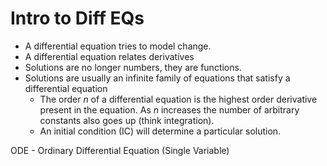 <!-- VIDEO 2/39 -->
# Intro to Diff EQs

+ A differential equation tries to model change. 
+ A differential equation relates derivatives
+ Solutions are no longer numbers, they are functions.
+ Solutions are usually an infinite family of equations that satisfy a differential equation
	+ The order $n$ of a differential equation is the highest order derivative present in the equation. As $n$ increases the number of arbitrary constants also goes up (think integration). 
	+ An initial condition (IC) will determine a particular solution.

 ODE - Ordinary Differential Equation (Single Variable)